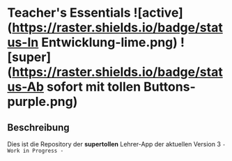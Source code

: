 
# Teacher's Essentials ![active](https://raster.shields.io/badge/status-In Entwicklung-lime.png) ![super](https://raster.shields.io/badge/status-Ab sofort mit tollen Buttons-purple.png)

## Beschreibung
Dies ist die Repository der **supertollen** Lehrer-App
der aktuellen Version 3
` - Work in Progress - `
